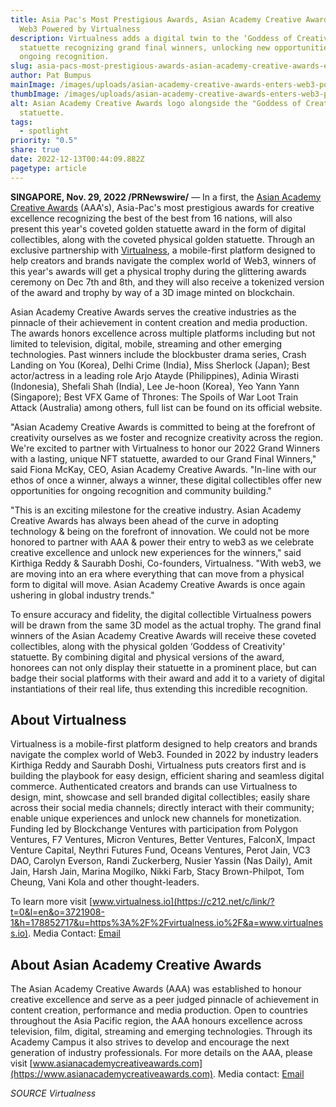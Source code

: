 ```yaml
---
title: Asia Pac's Most Prestigious Awards, Asian Academy Creative Awards Enters
  Web3 Powered by Virtualness
description: Virtualness adds a digital twin to the ‘Goddess of Creativity’
  statuette recognizing grand final winners, unlocking new opportunities for
  ongoing recognition.
slug: asia-pacs-most-prestigious-awards-asian-academy-creative-awards-enters-web3-powered-by-virtualness
author: Pat Bumpus
mainImage: /images/uploads/asian-academy-creative-awards-enters-web3-powered-by-virtualness-featured.jpg
thumbImage: /images/uploads/asian-academy-creative-awards-enters-web3-powered-by-virtualness-thumb.jpg
alt: Asian Academy Creative Awards logo alongside the "Goddess of Creativity"
  statuette.
tags:
  - spotlight
priority: "0.5"
share: true
date: 2022-12-13T00:44:09.882Z
pagetype: article
---
```

**SINGAPORE, Nov. 29, 2022 /PRNewswire/** — In a first, the [Asian Academy Creative Awards](https://www.asianacademycreativeawards.com/) (AAA's), Asia-Pac's most prestigious awards for creative excellence recognizing the best of the best from 16 nations, will also present this year's coveted golden statuette award in the form of digital collectibles, along with the coveted physical golden statuette. Through an exclusive partnership with [Virtualness](https://virtualness.io/), a mobile-first platform designed to help creators and brands navigate the complex world of Web3, winners of this year's awards will get a physical trophy during the glittering awards ceremony on Dec 7th and 8th, and they will also receive a tokenized version of the award and trophy by way of a 3D image minted on blockchain.

Asian Academy Creative Awards serves the creative industries as the pinnacle of their achievement in content creation and media production. The awards honors excellence across multiple platforms including but not limited to television, digital, mobile, streaming and other emerging technologies. Past winners include the blockbuster drama series, Crash Landing on You (Korea), Delhi Crime (India), Miss Sherlock (Japan); Best actor/actress in a leading role Arjo Atayde (Philippines), Adinia Wirasti (Indonesia), Shefali Shah (India), Lee Je-hoon (Korea), Yeo Yann Yann (Singapore); Best VFX Game of Thrones: The Spoils of War Loot Train Attack (Australia) among others, full list can be found on its official website.

"Asian Academy Creative Awards is committed to being at the forefront of creativity ourselves as we foster and recognize creativity across the region. We're excited to partner with Virtualness to honor our 2022 Grand Winners with a lasting, unique NFT statuette, awarded to our Grand Final Winners," said Fiona McKay, CEO, Asian Academy Creative Awards. "In-line with our ethos of once a winner, always a winner, these digital collectibles offer new opportunities for ongoing recognition and community building."

"This is an exciting milestone for the creative industry. Asian Academy Creative Awards has always been ahead of the curve in adopting technology & being on the forefront of innovation. We could not be more honored to partner with AAA & power their entry to web3 as we celebrate creative excellence and unlock new experiences for the winners," said Kirthiga Reddy & Saurabh Doshi, Co-founders, Virtualness. "With web3, we are moving into an era where everything that can move from a physical form to digital will move. Asian Academy Creative Awards is once again ushering in global industry trends."

To ensure accuracy and fidelity, the digital collectible Virtualness powers will be drawn from the same 3D model as the actual trophy. The grand final winners of the Asian Academy Creative Awards will receive these coveted collectibles, along with the physical golden ‘Goddess of Creativity' statuette. By combining digital and physical versions of the award, honorees can not only display their statuette in a prominent place, but can badge their social platforms with their award and add it to a variety of digital instantiations of their real life, thus extending this incredible recognition.

## About Virtualness

Virtualness is a mobile-first platform designed to help creators and brands navigate the complex world of Web3. Founded in 2022 by industry leaders Kirthiga Reddy and Saurabh Doshi, Virtualness puts creators first and is building the playbook for easy design, efficient sharing and seamless digital commerce. Authenticated creators and brands can use Virtualness to design, mint, showcase and sell branded digital collectibles; easily share across their social media channels; directly interact with their community; enable unique experiences and unlock new channels for monetization. Funding led by Blockchange Ventures with participation from Polygon Ventures, F7 Ventures, Micron Ventures, Better Ventures, FalconX, Impact Venture Capital, Neythri Futures Fund, Oceans Ventures, Perot Jain, VC3 DAO, Carolyn Everson, Randi Zuckerberg, Nusier Yassin (Nas Daily), Amit Jain, Harsh Jain, Marina Mogilko, Nikki Farb, Stacy Brown-Philpot, Tom Cheung, Vani Kola and other thought-leaders.

To learn more visit [www.virtualness.io](https://c212.net/c/link/?t=0&l=en&o=3721908-1&h=178852717&u=https%3A%2F%2Fvirtualness.io%2F&a=www.virtualness.io). Media Contact: [Email](<mailto: press@virtualness.io>)

## About Asian Academy Creative Awards

The Asian Academy Creative Awards (AAA) was established to honour creative excellence and serve as a peer judged pinnacle of achievement in content creation, performance and media production. Open to countries throughout the Asia Pacific region, the AAA honours excellence across television, film, digital, streaming and emerging technologies. Through its Academy Campus it also strives to develop and encourage the next generation of industry professionals. For more details on the AAA, please visit [www.asianacademycreativeawards.com](https://www.asianacademycreativeawards.com). Media contact: [Email](<mailto: hello@asianacademycreativeawards.com>)

*SOURCE Virtualness*